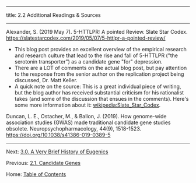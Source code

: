 ----------

title: 2.2 Additional Readings & Sources

----------

Alexander, S. (2019 May 7). 5-HTTLPR: A pointed Review. Slate Star Codex. https://slatestarcodex.com/2019/05/07/5-httlpr-a-pointed-review/
-	This blog post provides an excellent overview of the empirical research and research culture that lead to the rise and fall of 5-HTTLPR ("the serotonin transporter") as a candidate gene "for" depression.
-	There are a LOT of comments on the actual blog post, but pay attention to the response from the senior author on the replication project being discussed, Dr. Matt Keller.
- A quick note on the source: This is a great individual piece of writing, but the blog author has received substantial criticism for his rationalist takes (and some of the discussion that ensues in the comments). Here's some more information about it: [wikipedia:Slate_Star_Codex](https://en.wikipedia.org/wiki/Slate_Star_Codex).

Duncan, L. E., Ostacher, M., & Ballon, J. (2019). How genome-wide association studies (GWAS) made traditional candidate gene studies obsolete. Neuropsychopharmacology, 44(9), 1518-1523. https://doi.org/10.1038/s41386-019-0389-5

-----

Next: [3.0. A Very Brief History of Eugenics](../ch03/3.0_eugenics.md)

Previous: [2.1. Candidate Genes](2.1_candidate_genes.md)

Home: [Table of Contents](../README.md)
